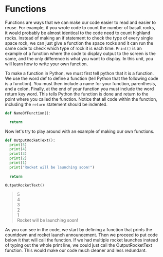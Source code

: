 # Functions

Functions are ways that we can make our code easier to read and easier to reuse. For example, if you wrote code to count the number of basalt rocks, it would probably be almost identical to the code need to count highland rocks. Instead of making an if statement to check the type of every single space rock, we can just give a function the space rocks and it can run the same code to check which type of rock it is each time. `Print()` is an example of a function where the code to display output to the screen is the same, and the only difference is what you want to display. In this unit, you will learn how to write your own function.

To make a function in Python, we must first tell python that it is a function. We use the word def to define a function (tell Python that the following code is a function). You must then include a name for your function, parenthesis, and a colon. Finally, at the end of your function you must include the word return key word. This tells Python the function is done and return to the point where you called the function. Notice that all code within the function, including the `return` statement should be indented.

```python
def NameOfFunction():

  return
```

Now let's try to play around with an example of making our own functions.

```python
def OutputRocketText():
  print(5)
  print(4)
  print(3)
  print(2)
  print(1)
  print("Rocket will be launching soon!")
  
  return

OutputRocketText()
```

>5  
>4  
>3  
>2  
>1  
>Rocket will be launching soon!

As you can see in the code, we start by defining a function that prints the countdown and rocket launch announcement. Then we proceed to put code below it that will call the function. If we had multiple rocket launches instead of typing out the whole print line, we could just call the OutputRocketText function. This would make our code much cleaner and less redundant.
